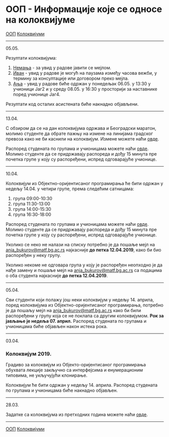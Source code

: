 # ООП - Информације које се односе на колоквијуме

[ООП](../../README.md) [Колоквијуми](../README.md)

---

05.05.

Резултати колоквијума:
1. [Немања](./oop.kol.2018.2019.nemanja.pdf) - за увид у радове јавити се мејлом.
2. [Иван](./oop.kol.2018.2019.ivan.pdf) - увид у радове је могућ на паузама између часова вежби, у термину за консултације или договором преко мејла.
3. [Ања](./oop.kol.2018.2019.anja.pdf) - увид у радове биће одржан у понедељак 06.05. у 13:30 у учионици Јаг2 и у среду 08.05. у 16:30 у просторији за наставнике поред учионице Јаг4. 

Резултати код осталих асистената биће накнадно објављени.

---
13.04.

С обзиром да се на дан колоквијума одржава и Београдски маратон, молимо студенте да обрате пажњу на измене на линијама градског превоза како не би каснили на колоквијум. Измене можете наћи [овде](http://www.bgdmarathon.org/Uploads/Informacija%20o%20organizaciji%20javnog%20prevoza%20tokom%20odrzavanja%20Maratona%202019-09.04..pdf).

Распоред студената по групама и учионицама можете наћи [овде](./klk_raspored.pdf). Молимо студенте да се придржавају распореда и дођу 15 минута пре почетка групе у коју су распоређени, испред одговарајуће учионице.

---

10.04.

Колоквијум из Објектно-оријентисаног програмирања ће бити одржан у недељу 14.04. у четири групе, према следећим сатницама:
1. група 09:00-10:30
2. група 11:30-13:00
3. група 14:00-15:30
4. група 16:30-18:00


Распоред студената по групама и учионицама можете наћи [овде](./klk_raspored.pdf). Молимо студенте да се придржавају распореда и дођу 15 минута пре почетка групе у коју су распоређени, испред одговарајуће учионице.

Уколико се неко не налази на списку потребно је да пошаље мејл на anja_bukurov@matf.bg.ac.rs најкасније **до петка 12.04.2019**, како би био распоређен у неку групу.

Уколико некоме не одговара група у коју је распоређен неопходно је да нађе замену и пошаље мејл на anja_bukurov@matf.bg.ac.rs са подацима о оба студента најкасније **до петка 12.04.2019**.

---

05.04.

Сви студенти који полажу још неки колоквијум у недељу 14. априла, поред колоквијума из Објектно-оријентисаног програмирања, потребно је да пошаљу мејл на anja_bukurov@matf.bg.ac.rs како би били распоређени у групу која се не поклапа са другим колоквијумом. **Рок за јављање је недеља 07. април.** Распоред студената по групама и учионицама биће објављен након истека рока.

---

03.04.

### Колоквијум 2019.

Градиво за колоквијум из Објекто-оријентисаног програмирања обухвата лекције закључно са интерфејсима и енумерационим типовима, не укључујући клонирање.

Колоквијум ће бити одржан у недељу 14. априла. Распоред студената по групама и учионицама биће накнадно објављен.

---

28.03.

Задатке са колоквијума из претходних година можете наћи [овде](../zadaci/README.md).

---

[ООП](../../README.md) [Колоквијуми](../README.md)  


